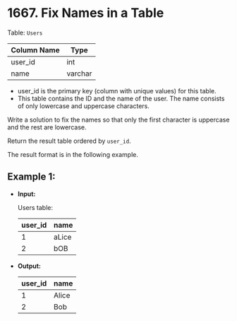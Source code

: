 # 1667. Fix Names in a Table

Table: `Users`


| Column Name    | Type    |
|----------------|---------|
| user_id        | int     |
| name           | varchar |

- user_id is the primary key (column with unique values) for this table.
- This table contains the ID and the name of the user. The name consists of only lowercase and uppercase characters.
 

Write a solution to fix the names so that only the first character is uppercase and the rest are lowercase.

Return the result table ordered by `user_id`.

The result format is in the following example.


## Example 1:

- **Input:** 

    Users table:

    | user_id | name  |
    |---------|-------|
    | 1       | aLice |
    | 2       | bOB   |

- **Output:** 

    | user_id | name  |
    |---------|-------|
    | 1       | Alice |
    | 2       | Bob   |